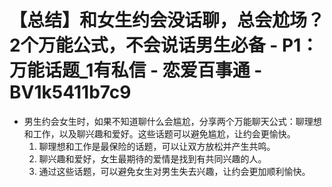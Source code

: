 # 【总结】和女生约会没话聊，总会尬场？2个万能公式，不会说话男生必备 - P1：万能话题_1有私信 - 恋爱百事通 - BV1k5411b7c9

-   男生约会女生时，如果不知道聊什么会尴尬，分享两个万能聊天公式：聊理想和工作，以及聊兴趣和爱好。这些话题可以避免尴尬，让约会更愉快。
    1.  聊理想和工作是最保险的话题，可以让双方放松并产生共鸣。
    2.  聊兴趣和爱好，女生最期待的爱情是找到有共同兴趣的人。
    3.  通过这些话题，可以避免女生对男生失去兴趣，让约会更加顺利愉快。